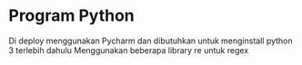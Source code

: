 # Program Python
 Di deploy menggunakan Pycharm dan dibutuhkan untuk menginstall python 3 terlebih dahulu
 Menggunakan beberapa library re untuk regex
